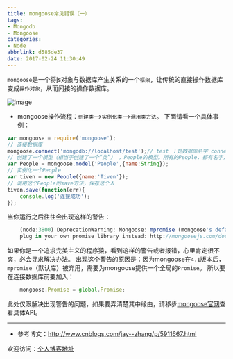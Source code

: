 ```yaml
---
title: mongoose常见错误（一）
tags:
- Mongodb
- Mongoose
categories:
- Node
abbrlink: d585de37
date: 2017-02-24 11:30:49
---
```

`mongoose`是一个将js对象与数据库产生关系的一个`框架`，让传统的直接操作数据库变成`操作对象`，从而间接的操作数据库。

![Image](https://tiven.cn/static/img/img-post-05-b4m1PmXSh_jgLjSLwJcuz.jpg)

<!--more-->

* mongoose操作流程：`创建类`——>`实例化类`——>`调用类方法`。
下面请看一个具体事例：
```javascript
var mongoose = require('mongoose');
// 连接数据库
mongoose.connect('mongodb://localhost/test');// test ：是数据库名字 connections
// 创建了一个模型（相当于创建了一个“类”） ，People的模型。所有的People，都有名字，是字符串类型，
var People = mongoose.model('People',{name:String});
// 实例化一个People
var tiven = new People({name:'Tiven'});
// 调用这个People的save方法，保存这个人
tiven.save(function(err){
    console.log('连接成功');
});
```
当你运行之后往往会出现这样的警告：
```javascript
    (node:3800) DeprecationWarning: Mongoose: mpromise (mongoose's default promise library) is deprecated,
    plug in your own promise library instead: http://mongoosejs.com/docs/promises.html
```
如果你是一个追求完美主义的程序猿，看到这样的警告或者报错，心里肯定很不爽，必会寻求解决办法。
出现这个警告的原因是：因为mongoose在`4.1`版本后，`mpromise`（默认库）被弃用，需要为mongoose提供一个全局的`Promise`。
所以要在连接数据库前要加入：
```javascript
    mongoose.Promise = global.Promise;
```
此处仅限解决出现警告的问题，如果要弄清楚其中缘由，请移步[mongoose官网](http://mongoosejs.com/ "mongoose官网")查看具体API。

-----
* 参考博文：http://www.cnblogs.com/jay--zhang/p/5911667.html

欢迎访问：[个人博客地址](//tiven.cn/p/d585de37/ "天問博客")










